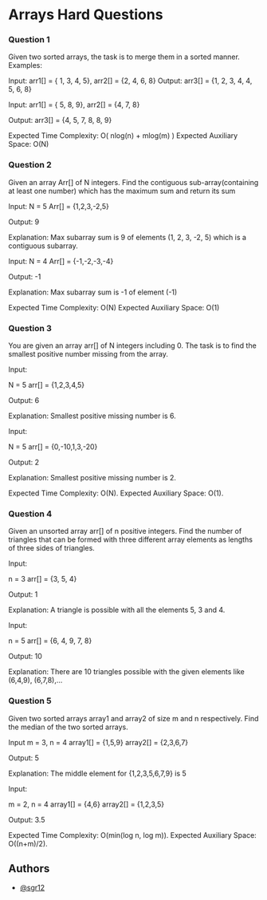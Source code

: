 
# Arrays Hard Questions





### Question 1
Given two sorted arrays, the task is to merge them in a sorted manner.
Examples: 

Input:
arr1[] = { 1, 3, 4, 5}, arr2[] = {2, 4, 6, 8} 
Output: arr3[] = {1, 2, 3, 4, 4, 5, 6, 8}

Input: 
arr1[] = { 5, 8, 9}, arr2[] = {4, 7, 8}

Output: arr3[] = {4, 5, 7, 8, 8, 9} 

Expected Time Complexity: O( nlog(n) + mlog(m) ) 
Expected Auxiliary Space: O(N)
### Question 2
Given an array Arr[] of N integers. Find the contiguous sub-array(containing at least one number) which has the maximum sum and return its sum

Input:
N = 5
Arr[] = {1,2,3,-2,5}

Output:
9

Explanation:
Max subarray sum is 9
of elements (1, 2, 3, -2, 5) which 
is a contiguous subarray.


Input:
N = 4
Arr[] = {-1,-2,-3,-4}

Output:
-1

Explanation:
Max subarray sum is -1 
of element (-1)

Expected Time Complexity: O(N)
Expected Auxiliary Space: O(1)

### Question 3
You are given an array arr[] of N integers including 0. The task is to find the smallest positive number missing from the array.

Input:

N = 5
arr[] = {1,2,3,4,5}

Output: 6

Explanation: Smallest positive missing 
number is 6.

Input:

N = 5
arr[] = {0,-10,1,3,-20}

Output: 2

Explanation: Smallest positive missing 
number is 2.

Expected Time Complexity: O(N).
Expected Auxiliary Space: O(1).
### Question 4

Given an unsorted array arr[] of n positive integers. Find the number of triangles that can be formed with three different array elements as lengths of three sides of triangles. 

Input:

n = 3
arr[] = {3, 5, 4}

Output: 
1

Explanation: 
A triangle is possible 
with all the elements 5, 3 and 4.

Input: 

n = 5
arr[] = {6, 4, 9, 7, 8}

Output: 
10

Explanation: 
There are 10 triangles
possible  with the given elements like
(6,4,9), (6,7,8),...
### Question 5
Given two sorted arrays array1 and array2 of size m and n respectively. Find the median of the two sorted arrays.

Input
m = 3, n = 4
array1[] = {1,5,9}
array2[] = {2,3,6,7}

Output: 5

Explanation: The middle element for
{1,2,3,5,6,7,9} is 5

Input:

m = 2, n = 4
array1[] = {4,6}
array2[] = {1,2,3,5}

Output: 3.5

Expected Time Complexity: O(min(log n, log m)).
Expected Auxiliary Space: O((n+m)/2).




## Authors

- [@sgr12](https://github.com/sgr12-coader)